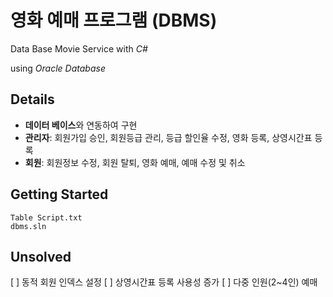 # 영화 예매 프로그램 (DBMS)
Data Base Movie Service with *C#*

using *Oracle Database*

## Details
- **데이터 베이스**와 연동하여 구현
- **관리자**: 회원가입 승인, 회원등급 관리, 등급 할인율 수정, 영화 등록, 상영시간표 등록
- **회원**: 회원정보 수정, 회원 탈퇴, 영화 예매, 예매 수정 및 취소

## Getting Started
```
Table Script.txt
dbms.sln
```

## Unsolved
[ ] 동적 회원 인덱스 설정
[ ] 상영시간표 등록 사용성 증가
[ ] 다중 인원(2~4인) 예매
